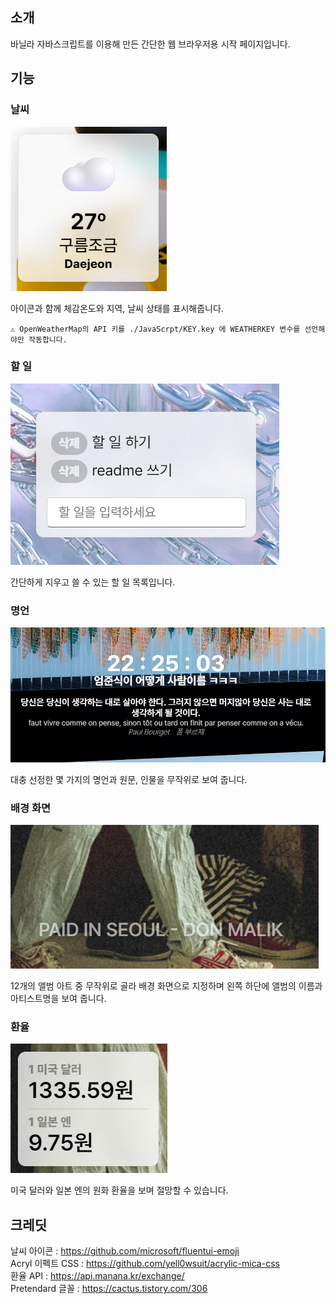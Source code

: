 ## 소개

바닐라 자바스크립트를 이용해 만든 간단한 웹 브라우저용 시작 페이지입니다.

## 기능

### 날씨

![](.\readmeImgs\weather.png)

아이콘과 함께 체감온도와 지역, 날씨 상태를 표시해줍니다.

```
⚠️ OpenWeatherMap의 API 키를 ./JavaScrpt/KEY.key 에 WEATHERKEY 변수를 선언해야만 작동합니다.
```

### 할 일

![](.\readmeImgs\toDo.png)

간단하게 지우고 쓸 수 있는 할 일 목록입니다.

### 명언

![](.\readmeImgs\centerThing.png)

대충 선정한 몇 가지의 명언과 원문, 인물을 무작위로 보여 줍니다.

### 배경 화면

![](.\readmeImgs\wallpaper.png)

12개의 앨범 아트 중 무작위로 골라 배경 화면으로 지정하며 왼쪽 하단에 앨범의 이름과 아티스트명을 보여 줍니다.

### 환율

![](.\readmeImgs\usdjpy.png)

미국 달러와 일본 엔의 원화 환율을 보며 절망할 수 있습니다.

## 크레딧

날씨 아이콘 : https://github.com/microsoft/fluentui-emoji   
Acryl 이펙트 CSS : https://github.com/yell0wsuit/acrylic-mica-css   
환율 API : https://api.manana.kr/exchange/   
Pretendard 글꼴 : https://cactus.tistory.com/306   
